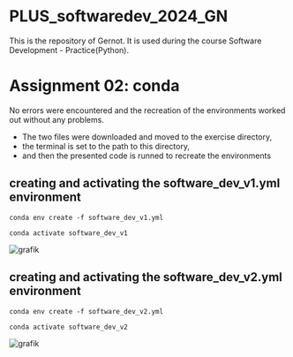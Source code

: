 # PLUS_softwaredev_2024_GN

This is the repository of Gernot.
It is used during the course Software Development - Practice(Python).

# Assignment 02: conda
No errors were encountered and the recreation of the environments worked out without any problems.
- The two files were downloaded and moved to the exercise directory,
- the terminal is set to the path to this directory,
- and then the presented code is runned to recreate the environments

## creating and activating the software_dev_v1.yml environment
```
conda env create -f software_dev_v1.yml
```
```
conda activate software_dev_v1
```
![grafik](https://github.com/gernotnikolaus/PLUS_softwaredev_2024_GN/assets/148253460/8b5f6b53-232c-4bfe-8136-8a8797dbaa37)

## creating and activating the software_dev_v2.yml environment
```
conda env create -f software_dev_v2.yml
```
```
conda activate software_dev_v2
```
![grafik](https://github.com/gernotnikolaus/PLUS_softwaredev_2024_GN/assets/148253460/16035115-032a-4c7c-b970-e7ef8bfd6dd1)
